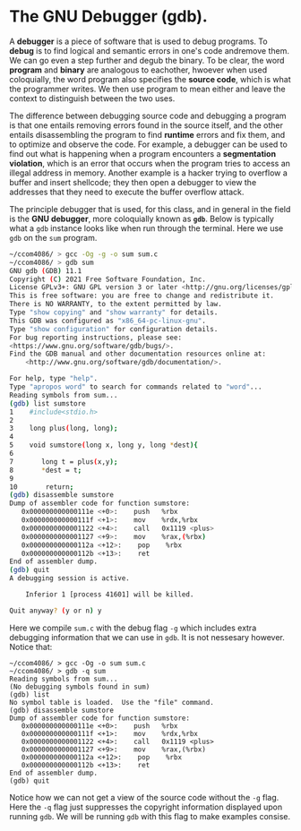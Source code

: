 # The GNU Debugger \(gdb\).

A **debugger** is a piece of software that is used to debug programs. To **debug**
is to find logical and semantic errors in one's code andremove them. We can go 
even a step further and degub the binary. To be clear, the word **program** and 
**binary** are analogous to eachother, hwoever when used coloquially, the word 
program also specifies the **source code**, which is what the programmer writes.
We then use program to mean either and leave the context to distinguish between 
the two uses.

The difference between debugging source code and debugging a program is that one
entails removing errors found in the source itself, and the other entails 
disassembling the program to find **runtime** errors and fix them, and to 
optimize and observe the code. For example, a debugger can be used to find 
out what is happening when a program encounters a **segmentation violation**,
which is an error that occurs when the program tries to access an illegal address
in memory. Another example is a hacker trying to overflow a buffer and insert 
shellcode; they then open a debugger to view the addresses that they need to 
execute the buffer overflow attack.

The principle debugger that is used, for this class, and in general in the field 
is the **GNU debugger**, more coloquially known as **`gdb`**. Below is typically 
what a `gdb` instance looks like when run through the terminal. Here we use `gdb`
on the `sum` program.

```bash
~/ccom4086/ > gcc -Og -g -o sum sum.c
~/ccom4086/ > gdb sum
GNU gdb (GDB) 11.1
Copyright (C) 2021 Free Software Foundation, Inc.
License GPLv3+: GNU GPL version 3 or later <http://gnu.org/licenses/gpl.html>
This is free software: you are free to change and redistribute it.
There is NO WARRANTY, to the extent permitted by law.
Type "show copying" and "show warranty" for details.
This GDB was configured as "x86_64-pc-linux-gnu".
Type "show configuration" for configuration details.
For bug reporting instructions, please see:
<https://www.gnu.org/software/gdb/bugs/>.
Find the GDB manual and other documentation resources online at:
    <http://www.gnu.org/software/gdb/documentation/>.

For help, type "help".
Type "apropos word" to search for commands related to "word"...
Reading symbols from sum...
(gdb) list sumstore
1    #include<stdio.h>
2
3    long plus(long, long);
4
5    void sumstore(long x, long y, long *dest){
6
7       long t = plus(x,y);
8       *dest = t;
9
10       return;
(gdb) disassemble sumstore
Dump of assembler code for function sumstore:
   0x000000000000111e <+0>:    push   %rbx
   0x000000000000111f <+1>:    mov    %rdx,%rbx
   0x0000000000001122 <+4>:    call   0x1119 <plus>
   0x0000000000001127 <+9>:    mov    %rax,(%rbx)
   0x000000000000112a <+12>:    pop    %rbx
   0x000000000000112b <+13>:    ret
End of assembler dump.
(gdb) quit
A debugging session is active.

    Inferior 1 [process 41601] will be killed.

Quit anyway? (y or n) y
```

Here we compile `sum.c` with the debug flag `-g` which includes extra debugging 
information that we can use in `gdb`. It is not nessesary however. Notice that:

```text
~/ccom4086/ > gcc -Og -o sum sum.c
~/ccom4086/ > gdb -q sum
Reading symbols from sum...
(No debugging symbols found in sum)
(gdb) list
No symbol table is loaded.  Use the "file" command.
(gdb) disassemble sumstore
Dump of assembler code for function sumstore:
   0x000000000000111e <+0>:    push   %rbx
   0x000000000000111f <+1>:    mov    %rdx,%rbx
   0x0000000000001122 <+4>:    call   0x1119 <plus>
   0x0000000000001127 <+9>:    mov    %rax,(%rbx)
   0x000000000000112a <+12>:    pop    %rbx
   0x000000000000112b <+13>:    ret
End of assembler dump.
(gdb) quit
```

Notice how we can not get a view of the source code without the `-g` flag. Here 
the `-q` flag just suppresses the copyright information displayed upon running 
`gdb`. We will be running `gdb` with this flag to make examples consise.
